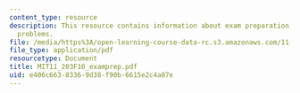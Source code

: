 ```yaml
---
content_type: resource
description: This resource contains information about exam preparation multiple choice
  problems.
file: /media/https%3A/open-learning-course-data-rc.s3.amazonaws.com/11-203-microeconomics-fall-2010/e406c66383369d38f90b6615e2c4a87e_MIT11_203F10_examprep.pdf
file_type: application/pdf
resourcetype: Document
title: MIT11_203F10_examprep.pdf
uid: e406c663-8336-9d38-f90b-6615e2c4a87e
---
```

